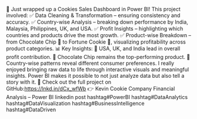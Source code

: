 🚀 Just wrapped up a Cookies Sales Dashboard in Power BI!
This project involved:
 ✅ Data Cleaning & Transformation – ensuring consistency and accuracy.
 ✅ Country-wise Analysis – breaking down performance by India, Malaysia, Philippines, UK, and USA.
 ✅ Profit Insights – highlighting which countries and products drive the most growth.
 ✅ Product-wise Breakdown – from Chocolate Chip 🍪 to Fortune Cookie 🥠, visualizing profitability across product categories.
📊 Key Insights:
 🔹 USA, UK, and India lead in overall profit contribution.
 🔹 Chocolate Chip remains the top-performing product.
 🔹 Country-wise patterns reveal different consumer preferences.
I really enjoyed bringing raw data to life through interactive visuals and meaningful insights. Power BI makes it possible to not just analyze data but also tell a story with it.
🔗 Check out the full project on GitHub:https://lnkd.in/dCx_wfWb 
 👉 Kevin Cookie Company Financial Analysis – Power BI  linkedin post 
hashtag#PowerBI hashtag#DataAnalytics hashtag#DataVisualization hashtag#BusinessIntelligence hashtag#DataDriven